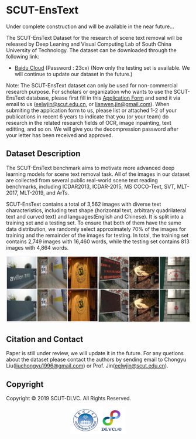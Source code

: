 # SCUT-EnsText

Under complete construction and will be available in the near future...

The SCUT-EnsText Dataset for the research of scene text removal will be released by Deep Leaning and Visual Computing Lab of South China University of Technology. The dataset can be downloaded through the following link:

- [Baidu Cloud](https://pan.baidu.com/s/1dRqQqLvOq21PV8G8PsA3dw) (Password : 23cx) (Now only the testing set is available. We will continue to update our dataset in the future.) 

Note: The SCUT-EnsText dataset can only be used for non-commercial research purpose. For scholars or organization who wants to use the SCUT-EnsText database, please first fill in this [Application Form](https://github.com/HCIILAB/SCUT-EnsText/blob/master/Application_Form/Application_Form_for_Using_SCUT-EnsText_2020.doc) and send it via email to us (eelwjin@scut.edu.cn, or lianwen.jin@gmail.com). When submiting the application form to us, please list or attached 1-2 of your publications in recent 6 years to indicate that you (or your team) do research in the related research fields of OCR, image inpainting, text editting, and so on.  We will give you the decompression password after your letter has been received and approved.

## Dataset Description
The SCUT-EnsText benchmark aims to motivate more advanced deep learning models for scene text removal task. All of the images in our dataset are collected from several public real-world scene text reading benchmarks, including ICDAR2013, ICDAR-2015, MS COCO-Text, SVT, MLT-2017, MLT-2019, and ArTs.

SCUT-EnsText contains a total of 3,562 images with diverse text characteristics, including text shape (horizontal text, arbitrary quadrilateral text and curved text) and languages(English and Chinese). It is split into a training set and a testing set. To ensure that both of them have the same data distribution, we randomly select approximately 70% of the images for training and the remainder of the images for testing. In total, the training set contains 2,749 images with 16,460 words, while the testing set contains 813 images with 4,864 words.

![image](https://github.com/HCIILAB/SCUT-EnsText/blob/master/images/1.jpg)

## Citation and Contact

Paper is still under review, we will update it in the future.
For any quetions about the dataset please contact the authors by sending email to Chongyu Liu([liuchongyu1996@gmail.com](mailto:liuchongyu1996@gmail.com)) or Prof. Jin([eelwjin@scut.edu.cn](mailto:eelwjin@scut.edu.cn)).

## Copyright

Copyright © 2019 SCUT-DLVC. All Rights Reserved.

<p align="center">
    <img src="./images/scut-dlvc.jpeg" alt="Sample"  width="150" height="75">
    <p align="center">
        <em></em>
    </p>
</p>

